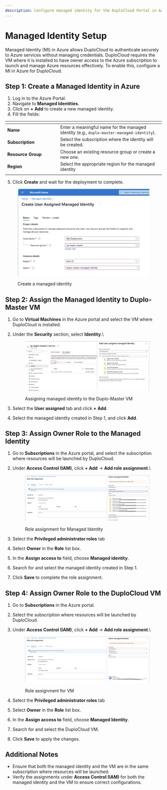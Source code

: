 ```yaml
---
description: Configure managed identity for the DuploCloud Portal in Azure.
---
```


# Managed Identity Setup

Managed Identity (MI) in Azure allows DuploCloud to authenticate securely to Azure services without managing credentials. DuploCloud requires the VM where it is installed to have owner access to the Azure subscription to launch and manage Azure resources effectively. To enable this, configure a MI in Azure for DuploCloud.&#x20;

## Step 1: Create a Managed Identity in Azure

1. Log in to the Azure Portal.
2. Navigate to **Managed Identities**.
3. Click on **+** **Add** to create a new managed identity.
4. Fill the fields:

<table data-header-hidden><thead><tr><th width="156.22222900390625"></th><th></th></tr></thead><tbody><tr><td><strong>Name</strong></td><td>Enter a meaningful name for the managed identity (e.g., <code>duplo-master-managed-identity</code>).</td></tr><tr><td><strong>Subscription</strong></td><td>Select the subscription where the identity will be created.</td></tr><tr><td><strong>Resource Group</strong></td><td>Choose an existing resource group or create a new one.</td></tr><tr><td><strong>Region</strong></td><td> Select the appropriate region for the managed identity</td></tr><tr><td></td><td></td></tr></tbody></table>

5. Click **Create** and wait for the deployment to complete.

<figure><img src="../../.gitbook/assets/image (1) (1).png" alt=""><figcaption><p>Create a managed identity</p></figcaption></figure>

## Step 2: Assign the Managed Identity to Duplo-Master VM

1. Go to **Virtual Machines** in the Azure portal and select the VM where DuploCloud is installed.
2.  Under the **Security** section, select **Identity**.\


    <figure><img src="../../.gitbook/assets/image (1) (1) (1).png" alt=""><figcaption><p>Assigning managed identity to the Duplo-Master VM</p></figcaption></figure>
3. Select the **User assigned** tab and click **+** **Add**.
4. Select the managed identity created in Step 1, and click **Add**.

## Step 3: Assign Owner Role to the Managed Identity

1. Go to **Subscriptions** in the Azure portal, and select the subscription where resources will be launched by DuploCloud.
2.  Under **Access Control (IAM)**, click **+ Add** -> **Add role assignment**.\


    <figure><img src="../../.gitbook/assets/image (2) (1).png" alt=""><figcaption><p>Role assignment for Managed Identity</p></figcaption></figure>
3. Select the **Privileged administrator roles** tab
4. Select **Owner** in the **Role** list box.&#x20;
5. In the **Assign access to** field, choose **Managed identity**.
6. Search for and select the managed identity created in Step 1.
7. Click **Save** to complete the role assignment.

## Step 4: Assign Owner Role to the DuploCloud VM

1. Go to **Subscriptions** in the Azure portal.
2. Select the subscription where resources will be launched by DuploCloud.
3.  Under **Access Control (IAM)**, click **+ Add** -> **Add role assignment**.\


    <figure><img src="../../.gitbook/assets/image (3).png" alt=""><figcaption><p>Role assignment for VM</p></figcaption></figure>
4. Select the **Privileged administrator roles** tab
5. Select **Owner** in the **Role** list box.
6. In the **Assign access to** field, choose **Managed Identity**.
7. Search for and select the DuploCloud VM.
8. Click **Save** to apply the changes.

## Additional Notes

* Ensure that both the managed identity and the VM are in the same subscription where resources will be launched.
* Verify the assignments under **Access Control (IAM)** for both the managed identity and the VM to ensure correct configurations.
